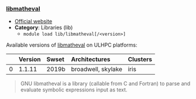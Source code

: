 ### [libmatheval](https://www.gnu.org/software/libmatheval/)

* [Official website](https://www.gnu.org/software/libmatheval/)
* __Category__: Libraries (lib)
    -  `module load lib/libmatheval[/<version>]`

Available versions of [libmatheval](https://www.gnu.org/software/libmatheval/) on ULHPC platforms:

|    | Version   | Swset   | Architectures      | Clusters   |
|---:|:----------|:--------|:-------------------|:-----------|
|  0 | 1.1.11    | 2019b   | broadwell, skylake | iris       |

> GNU libmatheval is a library (callable from C and Fortran) to parse and evaluate symbolic expressions input as text.
